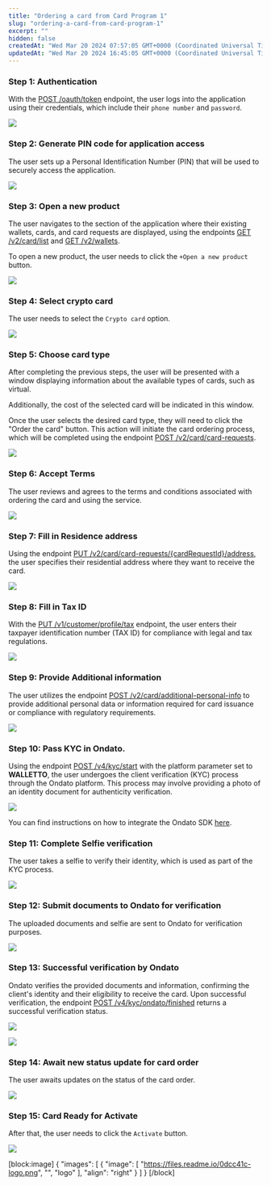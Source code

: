 ```yaml
---
title: "Ordering a card from Card Program 1"
slug: "ordering-a-card-from-card-program-1"
excerpt: ""
hidden: false
createdAt: "Wed Mar 20 2024 07:57:05 GMT+0000 (Coordinated Universal Time)"
updatedAt: "Wed Mar 20 2024 16:45:05 GMT+0000 (Coordinated Universal Time)"
---
```

### Step 1: Authentication

With the [POST /oauth/token](https://vault-bxou.readme.io/reference/signin) endpoint, the user logs into the application using their credentials, which include their `phone number` and `password`.

![](https://files.readme.io/6c0aafa-image.png)

### Step 2: Generate PIN code for application access

The user sets up a Personal Identification Number (PIN) that will be used to securely access the application.

![](https://files.readme.io/27adfd0-image.png)

### Step 3:  Open a new product

The user navigates to the section of the application where their existing wallets, cards, and card requests are displayed, using the endpoints [GET /v2/card/list](https://vault-bxou.readme.io/reference/card-list) and [GET /v2/wallets](https://vault-bxou.readme.io/reference/get-wallets).

To open a new product, the user needs to click the `+Open a new product` button.

![](https://files.readme.io/bc6b0d8-image.png)

### Step 4: Select crypto card

The user needs to select the `Crypto card` option.

![](https://files.readme.io/bdda397-image.png)

### Step 5: Choose card type

After completing the previous steps, the user will be presented with a window displaying information about the available types of cards, such as virtual. 

Additionally, the cost of the selected card will be indicated in this window. 

Once the user selects the desired card type, they will need to click the "Order the card" button. This action will initiate the card ordering process, which will be completed using the endpoint [POST /v2/card/card-requests](https://vault-bxou.readme.io/reference/create-new-card-request).

![](https://files.readme.io/5073fe5-image.png)

### Step 6: Accept Terms

The user reviews and agrees to the terms and conditions associated with ordering the card and using the service.

![](https://files.readme.io/c6a84f7-image.png)

### Step 7: Fill in Residence address

Using the endpoint [PUT /v2/card/card-requests/{cardRequestId}/address](https://vault-bxou.readme.io/reference/update-address-for-card-request), the user specifies their residential address where they want to receive the card.

![](https://files.readme.io/75d1df0-image.png)

### Step 8: Fill in Tax ID

With the [PUT /v1/customer/profile/tax](https://vault-bxou.readme.io/reference/update-customer-profile-tax-info) endpoint, the user enters their taxpayer identification number (TAX ID) for compliance with legal and tax regulations.

![](https://files.readme.io/794064f-image.png)

### Step 9: Provide Additional information

The user utilizes the endpoint [POST /v2/card/additional-personal-info](https://vault-bxou.readme.io/reference/additional-personal-info) to provide additional personal data or information required for card issuance or compliance with regulatory requirements.

![](https://files.readme.io/7690903-image.png)

### Step 10: Pass KYC in Ondato.

Using the endpoint [POST /v4/kyc/start](https://vault-bxou.readme.io/reference/start) with the platform parameter set to **WALLETTO**, the user undergoes the client verification (KYC) process through the Ondato platform. This process may involve providing a photo of an identity document for authenticity verification.

![](https://files.readme.io/5854949-image.png)

You can find instructions on how to integrate the Ondato SDK [here](https://vault-bxou.readme.io/docs/kyc-procedure).

### Step 11: Complete Selfie verification

The user takes a selfie to verify their identity, which is used as part of the KYC process.

![](https://files.readme.io/fa1fe20-image.png)

### Step 12: Submit documents to Ondato for verification

The uploaded documents and selfie are sent to Ondato for verification purposes.

![](https://files.readme.io/7d91371-image.png)

### Step 13: Successful verification by Ondato

Ondato verifies the provided documents and information, confirming the client's identity and their eligibility to receive the card. Upon successful verification, the endpoint [POST /v4/kyc/ondato/finished](https://vault-bxou.readme.io/reference/finish) returns a successful verification status.

![](https://files.readme.io/013c37f-image.png)

![](https://files.readme.io/96a7d06-image.png)

### Step 14: Await new status update for card order

The user awaits updates on the status of the card order.

![](https://files.readme.io/a1ddc37-image.png)

### Step 15: Card Ready for Activate

After that, the user needs to click the `Activate` button.

![](https://files.readme.io/c1e9f29-image.png)

[block:image]
{
  "images": [
    {
      "image": [
        "https://files.readme.io/0dcc41c-logo.png",
        "",
        "logo"
      ],
      "align": "right"
    }
  ]
}
[/block]
